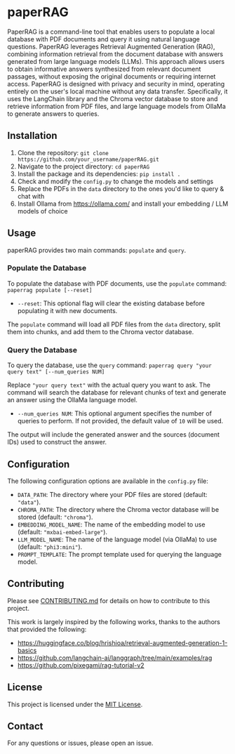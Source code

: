# paperRAG

PaperRAG is a command-line tool that enables users to populate a local database with PDF documents and query it using natural language questions. PaperRAG leverages Retrieval Augmented Generation (RAG), combining information retrieval from the document database with answers generated from large language models (LLMs). This approach allows users to obtain informative answers synthesized from relevant document passages, without exposing the original documents or requiring internet access. PaperRAG is designed with privacy and security in mind, operating entirely on the user's local machine without any data transfer. Specifically, it uses the LangChain library and the Chroma vector database to store and retrieve information from PDF files, and large language models from OllaMa to generate answers to queries.

## Installation

1. Clone the repository: `git clone https://github.com/your_username/paperRAG.git`
2. Navigate to the project directory: `cd paperRAG`
3. Install the package and its dependencies: `pip install .`
4. Check and modify the `config.py` to change the models and settings
5. Replace the PDFs in the `data` directory to the ones you'd like to query & chat with
6. Install Ollama from https://ollama.com/ and install your embedding / LLM models of choice

## Usage

paperRAG provides two main commands: `populate` and `query`.

### Populate the Database

To populate the database with PDF documents, use the `populate` command:
`paperrag populate [--reset]`

- `--reset`: This optional flag will clear the existing database before populating it with new documents.

The `populate` command will load all PDF files from the `data` directory, split them into chunks, and add them to the Chroma vector database.

### Query the Database

To query the database, use the `query` command:
`paperrag query "your query text" [--num_queries NUM]`

Replace `"your query text"` with the actual query you want to ask. The command will search the database for relevant chunks of text and generate an answer using the OllaMa language model.

- `--num_queries NUM`: This optional argument specifies the number of queries to perform. If not provided, the default value of `10` will be used.

The output will include the generated answer and the sources (document IDs) used to construct the answer.

## Configuration

The following configuration options are available in the `config.py` file:

- `DATA_PATH`: The directory where your PDF files are stored (default: `"data"`).
- `CHROMA_PATH`: The directory where the Chroma vector database will be stored (default: `"chroma"`).
- `EMBEDDING_MODEL_NAME`: The name of the embedding model to use (default: `"mxbai-embed-large"`).
- `LLM_MODEL_NAME`: The name of the language model (via OllaMa) to use (default: `"phi3:mini"`).
- `PROMPT_TEMPLATE`: The prompt template used for querying the language model.

## Contributing

Please see [CONTRIBUTING.md](CONTRIBUTING.md) for details on how to contribute to this project.

This work is largely inspired by the following works, thanks to the authors that provided the following:
- https://huggingface.co/blog/hrishioa/retrieval-augmented-generation-1-basics
- https://github.com/langchain-ai/langgraph/tree/main/examples/rag
- https://github.com/pixegami/rag-tutorial-v2

## License

This project is licensed under the [MIT License](LICENSE).

## Contact

For any questions or issues, please open an issue.
